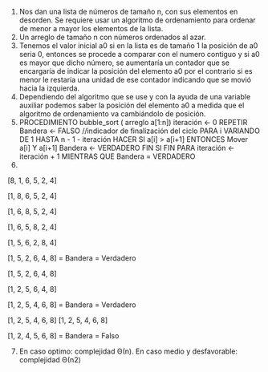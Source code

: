 1.	Nos dan una lista de números de tamaño n, con sus elementos en desorden. Se requiere usar un algoritmo de ordenamiento para ordenar de menor a mayor los elementos de la lista.
2.	Un arreglo de tamaño n con números ordenados al azar.
3.	Tenemos el valor inicial a0 si en la lista es de tamaño 1 la posición de a0 seria 0, entonces se procede a comparar con el numero contiguo y si a0 es mayor que dicho número, se aumentaría un contador que se encargaría de indicar la posición del elemento a0 por el contrario si es menor le restaría una unidad de ese contador indicando que se movió hacia la izquierda.
4.	Dependiendo del algoritmo que se use y con la ayuda de una variable auxiliar podemos saber la posición del elemento a0 a medida que el algoritmo de ordenamiento va cambiándolo de posición.
5.	 PROCEDIMIENTO bubble_sort ( arreglo a[1:n])
iteración ← 0
REPETIR
    Bandera ← FALSO //indicador de finalización del ciclo
    PARA i VARIANDO DE 1 HASTA n - 1 - iteración HACER
        SI a[i] > a[i+1] ENTONCES
            Mover a[i] Y a[i+1]
            Bandera ← VERDADERO
        FIN SI
    FIN PARA
    iteración ← iteración + 1
MIENTRAS QUE Bandera = VERDADERO
6.	  
[8, 1, 6, 5, 2, 4]

[1, 8, 6, 5, 2, 4]

[1, 6, 8, 5, 2, 4]

[1, 6, 5, 8, 2, 4]

[1, 5, 6, 2, 8, 4]

[1, 5, 2, 6, 4, 8] = Bandera = Verdadero

[1, 5, 2, 6, 4, 8]

[1, 2, 5, 6, 4, 8]

[1, 2, 5, 4, 6, 8] = Bandera = Verdadero

[1, 2, 5, 4, 6, 8]
[1, 2, 5, 4, 6, 8]

[1, 2, 4, 5, 6, 8] = Bandera = Falso

7.	En caso optimo:
complejidad Θ(n).
En caso medio y desfavorable:
complejidad Θ(n2)
